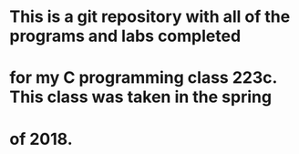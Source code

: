 # This is a git repository with all of the programs and labs completed 
# for my C programming class 223c. This class was taken in the spring 
# of 2018. 
